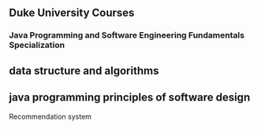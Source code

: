 ## Duke University Courses 
### Java Programming and Software Engineering Fundamentals Specialization
data structure and algorithms
----
java programming principles of software design
----
Recommendation system


